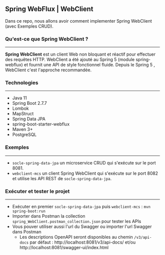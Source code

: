 ## Spring WebFlux | WebClient
Dans ce repo, nous allons avoir comment implementer Spring WebClient (avec Exemples CRUD).

### Qu'est-ce que Spring WebClient ?
---
**Spring WebClient** est un client Web non bloquant et réactif pour effectuer des requêtes HTTP. WebClient a été ajouté au Spring 5 (module spring-webflux) et fournit une API de style fonctionnel fluide.
Depuis le Spring 5 , WebClient c'est l'approche recommandée.

### Technologies
---
- Java 11
- Spring Boot 2.7.7
- Lombok
- MapStruct
- Spring Data JPA
- spring-boot-starter-webflux
- Maven 3+
- PostgreSQL

### Exemples
---
- `socle-spring-data-jpa` un microservice CRUD qui s'exécute sur le port 8081.
- `webclient-mcs` un client Spring WebClient qui s'exécute sur le port 8082 et utilise les API REST de `socle-spring-data-jpa`. 

### Exécuter et tester le projet
---
- Exécuter en premier `socle-spring-data-jpa` puis `webclient-mcs` : `mvn spring-boot:run`
- Importer dans Postman la collection `spring_WebClient.postman_collection.json` pour tester les APIs
- Vous pouver utiliser aussi l'url du Swagger ou importer l'url Swagger dans Postman
  - Les descriptions OpenAPI seront disponibles au chemin `/v3/api-docs` par défaut : http://localhost:8081/v3/api-docs/ et/ou http://localhost:8081/swagger-ui/index.html